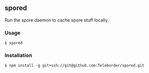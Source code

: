 spored
------

Run the spore daemon to cache spore stuff locally.

### Usage

```
$ spored
```

### Installation

```
$ npm install -g git+ssh://git@github.com:Teleborder/spored.git
```

